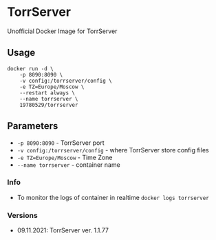 # TorrServer
Unofficial Docker Image for TorrServer

## Usage
```
docker run -d \
	-p 8090:8090 \
	-v config:/torrserver/config \
    -e TZ=Europe/Moscow \
	--restart always \
	--name torrserver \    
	19780529/torrserver
```

## Parameters
* ```-p 8090:8090``` - TorrServer port
* ```-v config:/torrserver/config``` - where TorrServer store config files
* ```-e TZ=Europe/Moscow``` - Time Zone
* ```--name torrserver``` - container name

### Info
* To monitor the logs of container in realtime ```docker logs torrserver```

### Versions
* 09.11.2021: TorrServer ver. 1.1.77